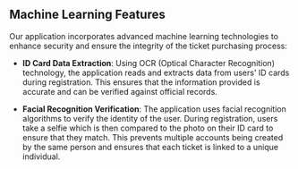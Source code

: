 ## Machine Learning Features
Our application incorporates advanced machine learning technologies to enhance security and ensure the integrity of the ticket purchasing process:

- **ID Card Data Extraction**: Using OCR (Optical Character Recognition) technology, the application reads and extracts data from users' ID cards during registration. This ensures that the information provided is accurate and can be verified against official records.

- **Facial Recognition Verification**: The application uses facial recognition algorithms to verify the identity of the user. During registration, users take a selfie which is then compared to the photo on their ID card to ensure that they match. This prevents multiple accounts being created by the same person and ensures that each ticket is linked to a unique individual.
